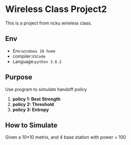 # Wireless Class Project2
This is a project from ncku wireless class.

## Env
* Env:`windows 10 home`
* compiler:`VSCode`
* Language:`python 3.8.2`

## Purpose
Use program to simulate handoff policy
1. **policy 1: Best Strength**
2. **policy 2: Threshold**
3. **policy 3: Entropy**

## How to Simulate
Given a 10*10 metrix,
and 4 base station with power = 100 
